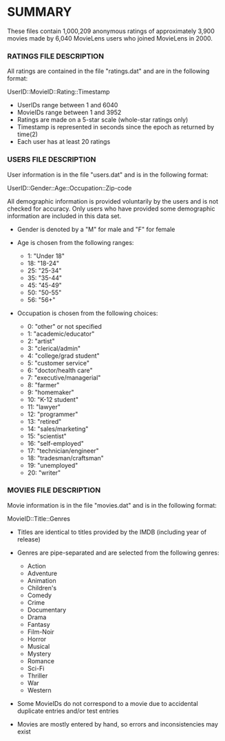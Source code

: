 # SUMMARY

These files contain 1,000,209 anonymous ratings of approximately 3,900 movies 
made by 6,040 MovieLens users who joined MovieLens in 2000.

### RATINGS FILE DESCRIPTION

All ratings are contained in the file "ratings.dat" and are in the
following format:

UserID::MovieID::Rating::Timestamp

- UserIDs range between 1 and 6040 
- MovieIDs range between 1 and 3952
- Ratings are made on a 5-star scale (whole-star ratings only)
- Timestamp is represented in seconds since the epoch as returned by time(2)
- Each user has at least 20 ratings

### USERS FILE DESCRIPTION

User information is in the file "users.dat" and is in the following
format:

UserID::Gender::Age::Occupation::Zip-code

All demographic information is provided voluntarily by the users and is
not checked for accuracy.  Only users who have provided some demographic
information are included in this data set.

* Gender is denoted by a "M" for male and "F" for female
* Age is chosen from the following ranges:

	* 1:  "Under 18"
	* 18:  "18-24"
	* 25:  "25-34"
	* 35:  "35-44"
	* 45:  "45-49"
	* 50:  "50-55"
	* 56:  "56+"

* Occupation is chosen from the following choices:

	*  0:  "other" or not specified
	*  1:  "academic/educator"
	*  2:  "artist"
	*  3:  "clerical/admin"
	*  4:  "college/grad student"
	*  5:  "customer service"
	*  6:  "doctor/health care"
	*  7:  "executive/managerial"
	*  8:  "farmer"
	*  9:  "homemaker"
	* 10:  "K-12 student"
	* 11:  "lawyer"
	* 12:  "programmer"
	* 13:  "retired"
	* 14:  "sales/marketing"
	* 15:  "scientist"
	* 16:  "self-employed"
	* 17:  "technician/engineer"
	* 18:  "tradesman/craftsman"
	* 19:  "unemployed"
	* 20:  "writer"

### MOVIES FILE DESCRIPTION

Movie information is in the file "movies.dat" and is in the following
format:

MovieID::Title::Genres

* Titles are identical to titles provided by the IMDB (including
year of release)
* Genres are pipe-separated and are selected from the following genres:

	* Action
	* Adventure
	* Animation
	* Children's
	* Comedy
	* Crime
	* Documentary
	* Drama
	* Fantasy
	* Film-Noir
	* Horror
	* Musical
	* Mystery
	* Romance
	* Sci-Fi
	* Thriller
	* War
	* Western

* Some MovieIDs do not correspond to a movie due to accidental duplicate
entries and/or test entries
* Movies are mostly entered by hand, so errors and inconsistencies may exist


